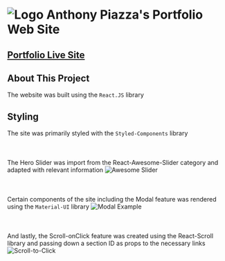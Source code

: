 # ![Logo](https://i.imgur.com/DzidW1Z.png) Anthony Piazza's Portfolio Web Site
## <a href="https://anthonypiazza.netlify.com">Portfolio Live Site</a>


## About This Project
The website was built using the `React.JS` library 
## Styling
The site was primarily styled with the `Styled-Components` library 
<br/>
<br/>
<br/>
<br/>
The Hero Slider was import from the React-Awesome-Slider category and adapted with relevant information
![Awesome Slider](https://i.imgur.com/ym41Y0l.png)
<br/>
<br/>
<br/>
<br/>
Certain components of the site including the Modal feature was rendered using the `Material-UI` library
![Modal Example](https://i.imgur.com/6pMnVEs.png)
<br/>
<br/>
<br/>
<br/>
And lastly, the Scroll-onClick feature was created using the React-Scroll library and passing down a section ID as props to the necessary links
![Scroll-to-Click](https://i.imgur.com/50hF6SQ.png)
<br/>
<br/>
